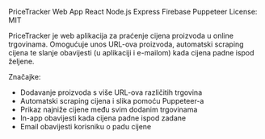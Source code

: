 PriceTracker Web App
React Node.js Express Firebase Puppeteer License: MIT

PriceTracker je web aplikacija za praćenje cijena proizvoda u online trgovinama.
Omogućuje unos URL-ova proizvoda, automatski scraping cijena te slanje obavijesti (u aplikaciji i e-mailom) kada cijena padne ispod željene.

Značajke:
- Dodavanje proizvoda s više URL-ova različitih trgovina
- Automatski scraping cijena i slika pomoću Puppeteer-a
- Prikaz najniže cijene među svim dodanim trgovinama
- In-app obavijesti kada cijena padne ispod zadane
- Email obavijesti korisniku o padu cijene
